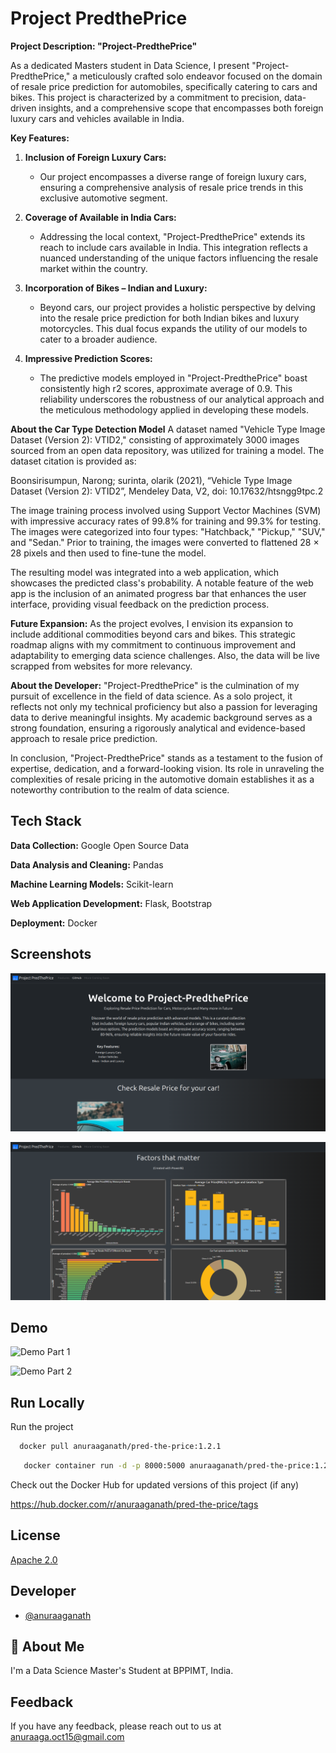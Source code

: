 
# Project PredthePrice

**Project Description: "Project-PredthePrice"**

As a dedicated Masters student in Data Science, I present "Project-PredthePrice," a meticulously crafted solo endeavor focused on the domain of resale price prediction for automobiles, specifically catering to cars and bikes. This project is characterized by a commitment to precision, data-driven insights, and a comprehensive scope that encompasses both foreign luxury cars and vehicles available in India.

**Key Features:**

1. **Inclusion of Foreign Luxury Cars:**
   - Our project encompasses a diverse range of foreign luxury cars, ensuring a comprehensive analysis of resale price trends in this exclusive automotive segment.

2. **Coverage of Available in India Cars:**
   - Addressing the local context, "Project-PredthePrice" extends its reach to include cars available in India. This integration reflects a nuanced understanding of the unique factors influencing the resale market within the country.

3. **Incorporation of Bikes – Indian and Luxury:**
   - Beyond cars, our project provides a holistic perspective by delving into the resale price prediction for both Indian bikes and luxury motorcycles. This dual focus expands the utility of our models to cater to a broader audience.

4. **Impressive Prediction Scores:**
   - The predictive models employed in "Project-PredthePrice" boast consistently high r2 scores, approximate average of 0.9. This reliability underscores the robustness of our analytical approach and the meticulous methodology applied in developing these models.

**About the Car Type Detection Model**
A dataset named "Vehicle Type Image Dataset (Version 2): VTID2," consisting of approximately 3000 images sourced from an open data repository, was utilized for training a model. The dataset citation is provided as:

Boonsirisumpun, Narong; surinta, olarik (2021), “Vehicle Type Image Dataset (Version 2): VTID2”, Mendeley Data, V2, doi: 10.17632/htsngg9tpc.2

The image training process involved using Support Vector Machines (SVM) with impressive accuracy rates of 99.8% for training and 99.3% for testing. The images were categorized into four types: "Hatchback," "Pickup," "SUV," and "Sedan." Prior to training, the images were converted to flattened 28 × 28 pixels and then used to fine-tune the model.

The resulting model was integrated into a web application, which showcases the predicted class's probability. A notable feature of the web app is the inclusion of an animated progress bar that enhances the user interface, providing visual feedback on the prediction process.

**Future Expansion:**
As the project evolves, I envision its expansion to include additional commodities beyond cars and bikes. This strategic roadmap aligns with my commitment to continuous improvement and adaptability to emerging data science challenges. Also, the data will be live scrapped from websites for more relevancy.

**About the Developer:**
"Project-PredthePrice" is the culmination of my pursuit of excellence in the field of data science. As a solo project, it reflects not only my technical proficiency but also a passion for leveraging data to derive meaningful insights. My academic background serves as a strong foundation, ensuring a rigorously analytical and evidence-based approach to resale price prediction.

In conclusion, "Project-PredthePrice" stands as a testament to the fusion of expertise, dedication, and a forward-looking vision. Its role in unraveling the complexities of resale pricing in the automotive domain establishes it as a noteworthy contribution to the realm of data science.

## Tech Stack

**Data Collection:** Google Open Source Data

**Data Analysis and Cleaning:** Pandas

**Machine Learning Models:** Scikit-learn

**Web Application Development:** Flask, Bootstrap

**Deployment:** Docker
## Screenshots

![App Screenshot 1](https://github.com/AnuraagaNath/Project-PredthePrice/blob/main/docker/static/img/Screenshot%20from%202023-12-23%2019-17-45.png?raw=true)

![App Screenshot 2](https://github.com/AnuraagaNath/Project-PredthePrice/blob/main/docker/static/img/Screenshot%20from%202023-12-23%2019-18-10.png?raw=true)


## Demo

![Demo Part 1](https://github.com/AnuraagaNath/Project-PredthePrice/assets/114306656/b3c8cd0c-be67-465c-b9f0-6c610b81f171)


![Demo Part 2](https://github.com/AnuraagaNath/Project-PredthePrice/assets/114306656/e9476e06-0e44-4ae4-922a-51b99f24841f)

## Run Locally

Run the project

```bash
  docker pull anuraaganath/pred-the-price:1.2.1
```
```bash
   docker container run -d -p 8000:5000 anuraaganath/pred-the-price:1.2.1
```
Check out the Docker Hub for updated versions of this project (if any)

https://hub.docker.com/r/anuraaganath/pred-the-price/tags



## License

[Apache 2.0](https://choosealicense.com/licenses/apache-2.0/)


## Developer

- [@anuraaganath](https://www.github.com/anuraaganath)


## 🚀 About Me
I'm a Data Science Master's Student at BPPIMT, India.


## Feedback

If you have any feedback, please reach out to us at anuraaga.oct15@gmail.com

